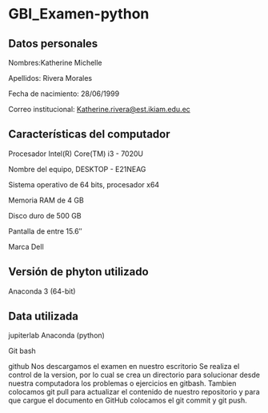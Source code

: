 # GBI_Examen-python
##  Datos personales ## 
Nombres:Katherine Michelle

Apellidos: Rivera Morales

Fecha de nacimiento: 28/06/1999

Correo institucional: Katherine.rivera@est.ikiam.edu.ec
## Características del computador ## 
Procesador Intel(R) Core(TM) i3 - 7020U 

Nombre del equipo, DESKTOP - E21NEAG

Sistema  operativo de 64 bits, procesador x64

Memoria RAM de 4 GB

Disco duro de 500 GB 

Pantalla de entre  15.6″

Marca Dell 
## Versión de phyton utilizado ## 
Anaconda 3 (64-bit)
## Data utilizada ## 
jupiterlab Anaconda (python)

Git bash 

github 
Nos descargamos el examen en nuestro escritorio 
Se realiza el control de la version, por lo cual se crea un directorio para solucionar desde nuestra computadora los problemas o ejercicios en gitbash. Tambien colocamos git pull para actualizar el contenido de nuestro repositorio y para que cargue el documento en GitHub colocamos el git commit y  git push.
